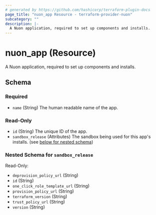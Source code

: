```yaml
---
# generated by https://github.com/hashicorp/terraform-plugin-docs
page_title: "nuon_app Resource - terraform-provider-nuon"
subcategory: ""
description: |-
  A Nuon application, required to set up components and installs.
---
```


# nuon_app (Resource)

A Nuon application, required to set up components and installs.



<!-- schema generated by tfplugindocs -->
## Schema

### Required

- `name` (String) The human readable name of the app.

### Read-Only

- `id` (String) The unique ID of the app.
- `sandbox_release` (Attributes) The sandbox being used for this app's installs. (see [below for nested schema](#nestedatt--sandbox_release))

<a id="nestedatt--sandbox_release"></a>
### Nested Schema for `sandbox_release`

Read-Only:

- `deprovision_policy_url` (String)
- `id` (String)
- `one_click_role_template_url` (String)
- `provision_policy_url` (String)
- `terraform_version` (String)
- `trust_policy_url` (String)
- `version` (String)
